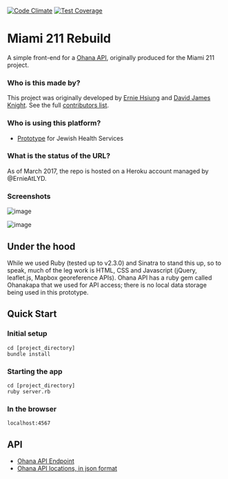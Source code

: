 [![Code Climate](https://codeclimate.com/github/Code-for-Miami/miami211/badges/gpa.svg)](https://codeclimate.com/github/Code-for-Miami/miami211) [![Test Coverage](https://codeclimate.com/github/Code-for-Miami/miami211/badges/coverage.svg)](https://codeclimate.com/github/Code-for-Miami/miami211/coverage)

# Miami 211 Rebuild

A simple front-end for a [Ohana API](https://github.com/codeforamerica/ohana-api), originally produced for the Miami 211 project. 

### Who is this made by?

This project was originally developed by [Ernie Hsiung](https://github.com/ErnieAtLYD) and [David James Knight](https://github.com/davidjamesknight). See the full [contributors list](https://github.com/Code-for-Miami/miami211/graphs/contributors).

### Who is using this platform?

- [Prototype](https://mia211.herokuapp.com/) for Jewish Health Services

### What is the status of the URL?

As of March 2017, the repo is hosted on a Heroku account managed by @ErnieAtLYD.

### Screenshots

![image](https://cloud.githubusercontent.com/assets/33945/23799160/88a62084-0575-11e7-8b5b-379eed21f0e1.png)

![image](https://cloud.githubusercontent.com/assets/33945/23799187/abe2b68e-0575-11e7-8569-722b1f822558.png)


## Under the hood
While we used Ruby (tested up to v2.3.0) and Sinatra to stand this up, so to speak, much of the leg work is HTML, CSS and Javascript (jQuery, leaflet.js, Mapbox georeference APIs). Ohana API has a ruby gem called Ohanakapa that we used for API access; there is no local data storage being used in this prototype.

## Quick Start
### Initial setup

    cd [project_directory]
    bundle install 
    
### Starting the app

    cd [project_directory]
    ruby server.rb
    
### In the browser

    localhost:4567
    
## API

 * [Ohana API Endpoint](https://ohana-api.herokuapp.com/api/)
 * [Ohana API locations, in json format](https://ohana-api.herokuapp.com/api/locations)
